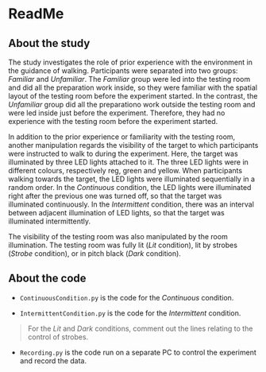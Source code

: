 # ReadMe

## About the study

The study investigates the role of prior experience with the environment in the guidance of walking. Participants were separated into two groups: *Familiar* and *Unfamiliar*. The *Familiar* group were led into the testing room and did all the preparation work inside, so they were familiar with the spatial layout of the testing room before the experiment started. In the contrast, the *Unfamiliar* group did all the preparationo work outside the testing room and were led inside just before the experiment. Therefore, they had no experience with the testing room before the experiment started.

In addition to the prior experience or familiarity with the testing room, another manipulation regards the visibility of the target to which participants were instructed to walk to during the experiment. Here, the target was illuminated by three LED lights attached to it. The three LED lights were in different colours, respectively reg, green and yellow. When participants walking towards the target, the LED lights were illuminated sequentially in a random order. In the *Continuous* condition, the LED lights were illuminated right after the previous one was turned off, so that the target was illuminated continuously. In the *Intermittent* condition, there was an interval between adjacent illumination of LED lights, so that the target was illuminated intermittently.

The visibility of the testing room was also manipulated by the room illumination. The testing room was fully lit (*Lit* condition), lit by strobes (*Strobe* condition), or in pitch black (*Dark* condition).
## About the code

* `ContinuousCondition.py` is the code for the *Continuous* condition.

* `IntermittentCondition.py` is the code for the *Intermittent* condition.

> For the *Lit* and *Dark* conditions, comment out the lines relating to the control of strobes.

* `Recording.py` is the code run on a separate PC to control the experiment and record the data.